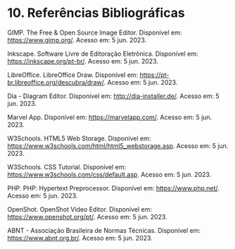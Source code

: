 # 10. Referências Bibliográficas

GIMP. The Free & Open Source Image Editor. Disponível em: https://www.gimp.org/. Acesso em: 5 jun. 2023.

Inkscape. Software Livre de Editoração Eletrônica. Disponível em: https://inkscape.org/pt-br/. Acesso em: 5 jun. 2023.

LibreOffice. LibreOffice Draw. Disponível em: https://pt-br.libreoffice.org/descubra/draw/. Acesso em: 5 jun. 2023.

Dia - Diagram Editor. Disponível em: http://dia-installer.de/. Acesso em: 5 jun. 2023.

Marvel App. Disponível em: https://marvelapp.com/. Acesso em: 5 jun. 2023.

W3Schools. HTML5 Web Storage. Disponível em: https://www.w3schools.com/html/html5_webstorage.asp. Acesso em: 5 jun. 2023.

W3Schools. CSS Tutorial. Disponível em: https://www.w3schools.com/css/default.asp. Acesso em: 5 jun. 2023.

PHP. PHP: Hypertext Preprocessor. Disponível em: https://www.php.net/. Acesso em: 5 jun. 2023.

OpenShot. OpenShot Video Editor. Disponível em: https://www.openshot.org/pt/. Acesso em: 5 jun. 2023.

ABNT - Associação Brasileira de Normas Técnicas. Disponível em: https://www.abnt.org.br/. Acesso em: 5 jun. 2023.

